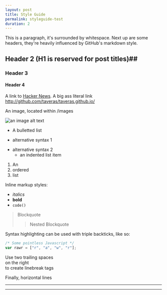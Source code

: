 ```yaml
---
layout: post
title: Style Guide
permalink: styleguide-test
duration: 2
---
```



This is a paragraph, it's surrounded by whitespace. Next up are some headers, they're heavily influenced by GitHub's markdown style.

## Header 2 (H1 is reserved for post titles)##

### Header 3

#### Header 4

A link to [Hacker News](http://news.ycombinator.com/). A big ass literal link <http://github.com/taveras/taveras.github.io/>

An image, located within /images

![an image alt text](http://lorempixel.com/400/300 "an image title")

* A bulletted list
- alternative syntax 1
+ alternative syntax 2
  - an indented list item

1. An
2. ordered
3. list

Inline markup styles:

- _italics_
- **bold**
- `code()`

> Blockquote
>> Nested Blockquote

Syntax highlighting can be used with triple backticks, like so:

```javascript
/* Some pointless Javascript */
var rawr = ["r", "a", "w", "r"];
```

Use two trailing spaces  
on the right  
to create linebreak tags  

Finally, horizontal lines

----
****